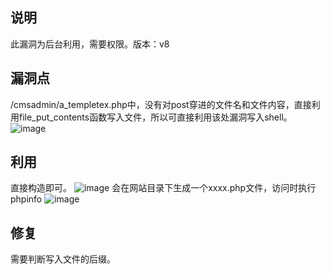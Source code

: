 ## 说明

此漏洞为后台利用，需要权限。版本：v8

## 漏洞点

/cmsadmin/a_templetex.php中，没有对post穿进的文件名和文件内容，直接利用file_put_contents函数写入文件，所以可直接利用该处漏洞写入shell。
![image](https://github.com/guobaoyou/vul_environment/blob/master/usualtoolcms_getshell/images/code.jpg) 

## 利用

直接构造即可。
![image](https://github.com/guobaoyou/vul_environment/blob/master/usualtoolcms_getshell/images/upload.jpg) 
会在网站目录下生成一个xxxx.php文件，访问时执行phpinfo
![image](https://github.com/guobaoyou/vul_environment/blob/master/usualtoolcms_getshell/images/phpinfo.jpg) 

## 修复

需要判断写入文件的后缀。

